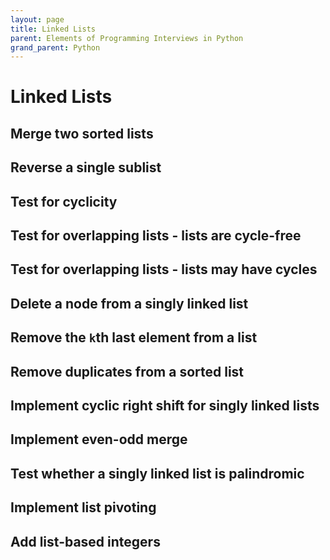 ```yaml
---
layout: page
title: Linked Lists
parent: Elements of Programming Interviews in Python
grand_parent: Python
---
```


# Linked Lists

## Merge two sorted lists
## Reverse a single sublist
## Test for cyclicity
## Test for overlapping lists - lists are cycle-free
## Test for overlapping lists - lists may have cycles
## Delete a node from a singly linked list
## Remove the `k`th last element from a list
## Remove duplicates from a sorted list
## Implement cyclic right shift for singly linked lists
## Implement even-odd merge
## Test whether a singly linked list is palindromic
## Implement list pivoting
## Add list-based integers
